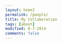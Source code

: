 ```yaml
---
layout: home2
permalink: /people/
title: My Collaboration
tags: [about]
modified: 8-7-2014
comments: false
---
```

